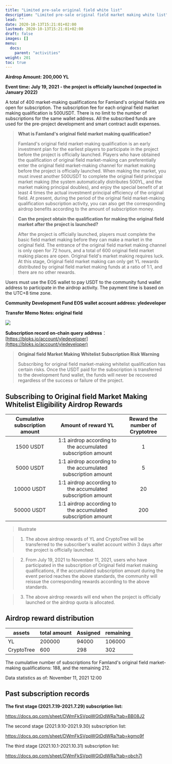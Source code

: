 ```yaml
---
title: "Limited pre-sale original field white list"
description: "Limited pre-sale original field market making white list"
lead: ""
date: 2020-10-13T15:21:01+02:00
lastmod: 2020-10-13T15:21:01+02:00
draft: false
images: []
menu:
  docs:
    parent: "activities"
weight: 201
toc: true
---
```


**Airdrop Amount: 200,000 YL**

**Event time: July 19, 2021 - the project is officially launched (expected in January 2022)**

A total of 400 market-making qualifications for Famland's original fields are open for subscription. The subscription fee for each original field market making qualification is 500USDT. There is no limit to the number of subscriptions for the same wallet address. All the subscribed funds are used for the pre-project development and smart contract audit expenses.

> **What is Famland's original field market making qualification?**
>
> Famland's original field market-making qualification is an early investment plan for the earliest players to participate in the project before the project is officially launched. Players who have obtained the qualification of original field market-making can preferentially enter the original field market-making channel for market making before the project is officially launched. When making the market, you must invest another 500USDT to complete the original field principal market making (the system automatically distributes 500YL, and the market making principal doubles), and enjoy the special benefit of at least 4 times the actual investment principal efficiency of the original field. At present, during the period of the original field market-making qualification subscription activity, you can also get the corresponding airdrop benefits according to the amount of subscription money.

> **Can the project obtain the qualification for making the original field market after the project is launched?**
>
> After the project is officially launched, players must complete the basic field market making before they can make a market in the original field. The entrance of the original field market making channel is only open for 72 hours, and a total of 600 original field market making places are open. Original field's market making requires luck. At this stage, Original field market making can only get YL rewards distributed by original field market making funds at a ratio of 1:1, and there are no other rewards.

Users must use the EOS wallet to pay USDT to the community fund wallet address to participate in the airdrop activity. The payment time is based on the UTC+8 time zone.

**Community Development Fund EOS wallet account address: yledeveloper**

**Transfer Memo Notes: original field**

![](3.PNG)

**Subscription record on-chain query address**：[https://bloks.io/account/yledeveloper](https://bloks.io/account/yledeveloper)

> **Original field Market Making Whitelist Subscription Risk Warning**
>
> Subscribing for original field market-making whitelist qualification has certain risks. Once the USDT paid for the subscription is transferred to the development fund wallet, the funds will never be recovered regardless of the success or failure of the project.


## Subscribing to Original field Market Making Whitelist Eligibility Airdrop Rewards

| Cumulative subscription amount |      Amount of reward YL       | Reward the number of Cryptotree |
| :----------: | :-------------------: | :------------: |
|  1500 USDT   | 1:1 airdrop according to the accumulated subscription amount |       1        |
|  5000 USDT   | 1:1 airdrop according to the accumulated subscription amount |       5        |
|  10000 USDT  | 1:1 airdrop according to the accumulated subscription amount |       20       |
|  50000 USDT  | 1:1 airdrop according to the accumulated subscription amount |      200       |

> Illustrate

> 1. The above airdrop rewards of YL and CryptoTree will be transferred to the subscriber's wallet account within 3 days after the project is officially launched.

> 2. From July 19, 2021 to November 11, 2021, users who have participated in the subscription of Original field market making qualifications, if the accumulated subscription amount during the event period reaches the above standards, the community will reissue the corresponding rewards according to the above standards.

> 3. The above airdrop rewards will end when the project is officially launched or the airdrop quota is allocated.



## Airdrop reward distribution

|assets       | total amount | Assigned | remaining  |
| ---------- | ------ | ------ | ------ |
| YL         | 200000 | 94000  | 106000 |
| CryptoTree | 600    | 298    | 302    |

The cumulative number of subscriptions for Famland's original field market-making qualifications: 188, and the remaining 212.

Data statistics as of: November 11, 2021 12:00

  

## Past subscription records

**The first stage (2021.7.19-2021.7.29) subscription list:** 

https://docs.qq.com/sheet/DWmFkSVppWGtDdWRa?tab=BB08J2

The second stage (2021.9.10-2021.9.30) subscription list:

https://docs.qq.com/sheet/DWmFkSVppWGtDdWRa?tab=kgmo9f

The third stage (2021.10.1-2021.10.31) subscription list:

https://docs.qq.com/sheet/DWmFkSVppWGtDdWRa?tab=obch7l
